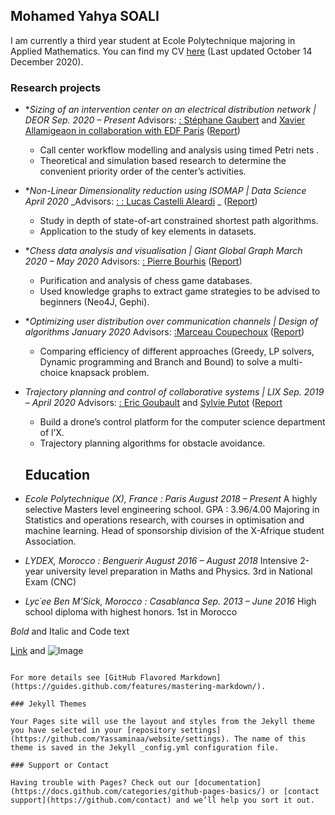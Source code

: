 ## Mohamed Yahya SOALI

I am currently a third year student at Ecole Polytechnique majoring in Applied Mathematics. You can find my CV [here](ImaneFarhat.github.io/CVYAHYA.pdf) (Last updated October 14 December 2020). 

### Research projects

* **Sizing of an intervention center on an electrical distribution network | DEOR Sep. 2020 – Present*
Advisors: [: Stéphane Gaubert](https://quantreg.com/people/marcos-carreira/) and [Xavier Allamigeaon in collaboration with EDF Paris](http://www.crest.fr/ses.php?user=3046)
([Report](ImaneFarhat.github.io/PSC___Final_Report.pdf))
  - Call center workflow modelling and analysis using timed Petri nets .
  - Theoretical and simulation based research to determine the convenient priority order of the center’s activities.


* **Non-Linear Dimensionality reduction using ISOMAP | Data Science April 2020*
_Advisors: [: : Lucas Castelli Aleardi](https://quantreg.com/people/marcos-carreira/) _
([Report](ImaneFarhat.github.io/PSC___Final_Report.pdf))
  - Study in depth of state-of-art constrained shortest path algorithms.
  - Application to the study of key elements in datasets.

  
 
 
* **Chess data analysis and visualisation | Giant Global Graph March 2020 – May 2020*
Advisors: [: Pierre Bourhis](https://quantreg.com/people/marcos-carreira/)
([Report](ImaneFarhat.github.io/PSC___Final_Report.pdf))
  - Purification and analysis of chess game databases.
  - Used knowledge graphs to extract game strategies to be advised to beginners (Neo4J, Gephi).
  
  
* **Optimizing user distribution over communication channels | Design of algorithms January 2020*
Advisors: [:Marceau Coupechoux](https://quantreg.com/people/marcos-carreira/)
([Report](ImaneFarhat.github.io/PSC___Final_Report.pdf))
  - Comparing efficiency of different approaches (Greedy, LP solvers, Dynamic programming and Branch and Bound)
    to solve a multi-choice knapsack problem.


  
* *Trajectory planning and control of collaborative systems | LIX Sep. 2019 – April 2020*
Advisors: [:  Eric Goubault](https://quantreg.com/people/marcos-carreira/) and [Sylvie Putot](http://www.crest.fr/ses.php?user=3046)
([Report](ImaneFarhat.github.io/PSC___Final_Report.pdf)
  - Build a drone’s control platform for the computer science department of l’X.
  - Trajectory planning algorithms for obstacle avoidance.


  ## Education

* *Ecole Polytechnique (X), France : Paris August 2018 – Present*
A highly selective Masters level engineering school. GPA : 3.96/4.00
Majoring in Statistics and operations research, with courses in optimisation and machine learning.
Head of sponsorship division of the X-Afrique student Association.
  
* *LYDEX, Morocco : Benguerir August 2016 – August 2018*
Intensive 2-year university level preparation in Maths and Physics. 3rd in National Exam (CNC) 
  
* *Lyc´ee Ben M’Sick, Morocco : Casablanca Sep. 2013 – June 2016*
High school diploma with highest honors. 1st in Morocco
  
  


*Bold* and Italic and Code text

[Link](url) and ![Image](src)
```

For more details see [GitHub Flavored Markdown](https://guides.github.com/features/mastering-markdown/).

### Jekyll Themes

Your Pages site will use the layout and styles from the Jekyll theme you have selected in your [repository settings](https://github.com/Yassaminaa/website/settings). The name of this theme is saved in the Jekyll _config.yml configuration file.

### Support or Contact

Having trouble with Pages? Check out our [documentation](https://docs.github.com/categories/github-pages-basics/) or [contact support](https://github.com/contact) and we’ll help you sort it out.
